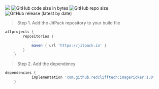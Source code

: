 [![](https://jitpack.io/v/redclifftech/imagePicker.svg)](https://jitpack.io/#redclifftech/imagePicker)
![GitHub code size in bytes](https://img.shields.io/github/languages/code-size/redclifftech/imagePicker)
![GitHub repo size](https://img.shields.io/github/repo-size/redclifftech/imagePicker)
![GitHub release (latest by date)](https://img.shields.io/github/v/release/redclifftech/imagePicker)

> Step 1. Add the JitPack repository to your build file

```gradle
allprojects {
		repositories {
			...
			maven { url 'https://jitpack.io' }
		}
	}
  ```
  
  > Step 2. Add the dependency


```gradle
dependencies {
	        implementation 'com.github.redclifftech:imagePicker:1.0'
	}
  ```

